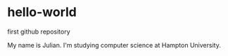 # hello-world
first github repository

My name is Julian. I'm studying computer science at Hampton University.

